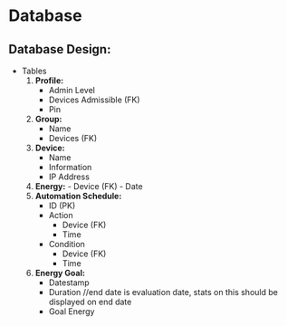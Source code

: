 # Database

## Database Design:

- Tables
    1. **Profile:**
        - Admin Level 
        - Devices Admissible (FK)
        - Pin
    2. **Group:**
        - Name
        - Devices (FK)
    3. **Device:**
        - Name
        - Information
        - IP Address
    4. **Energy:**
            - Device (FK)
            - Date
    5. **Automation Schedule:**
        - ID (PK)
        - Action
            - Device (FK)
            - Time
        - Condition
            - Device (FK)
            - Time
    6. **Energy Goal:**
        - Datestamp 
        - Duration //end date is evaluation date, stats on this should be displayed on end date 
        - Goal Energy

